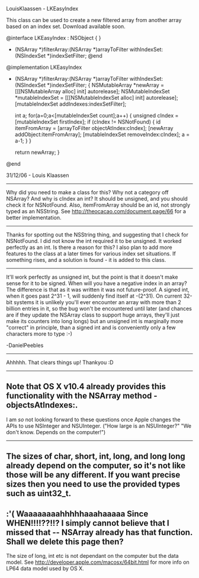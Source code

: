 LouisKlaassen - LKEasyIndex

This class can be used to create a new filtered array from another array based on an index set.
Download available soon.

    
@interface LKEasyIndex : NSObject {
}
+ (NSArray *)filterArray:(NSArray *)arrayToFilter withIndexSet:(NSIndexSet *)indexSetFilter;
@end


    
@implementation LKEasyIndex
+ (NSArray *)filterArray:(NSArray *)arrayToFilter withIndexSet:(NSIndexSet *)indexSetFilter;
{
  NSMutableArray *newArray = [[[NSMutableArray alloc] init] autorelease];
  NSMutableIndexSet *mutableIndexSet = [[[NSMutableIndexSet alloc] init] autorelease];
  [mutableIndexSet addIndexes:indexSetFilter];

  int a;
  for(a=0;a<[mutableIndexSet count];a++)
  {
    unsigned cIndex = [mutableIndexSet firstIndex];
    if (cIndex != NSNotFound)
    {
      id itemFromArray = [arrayToFilter objectAtIndex:cIndex];
      [newArray addObject:itemFromArray];
      [mutableIndexSet removeIndex:cIndex];
      a = a-1;
    }
  }

  return newArray;
}

@end


31/12/06 - Louis Klaassen

----

Why did you need to make a class for this? Why not a category off NSArray? And why is cIndex an int? It should be unsigned, and you should check it for NSNotFound. Also, itemFromArray should be an id, not strongly typed as an NSString. See http://theocacao.com/document.page/66 for a better implementation.

----

Thanks for spotting out the NSString thing, and suggesting that I check for NSNotFound. I did not know the int required it to be unsigned. It worked perfectly as an int. Is there a reason for this? I also plan to add more features to the class at a later times for various index set situations. If something rises, and a solution is found - it is added to this class. 

----

It'll work perfectly as unsigned int, but the point is that it doesn't make sense for it to be signed. When will you have a negative index in an array? The difference is that as it was written it was not future-proof. A signed int, when it goes past 2^31 - 1, will suddenly find itself at -(2^31). On current 32-bit systems it is unlikely you'll ever encounter an array with more than 2 billion entries in it, so the bug won't be encountered until later (and chances are if they update the NSArray class to support huge arrays, they'll just make its counters into long longs) but an unsigned int is marginally more "correct" in principle, than a signed int and is conveniently only a few characters more to type :-)

-DanielPeebles

----

Ahhhhh. That clears things up! Thankyou :D

----
Note that OS X v10.4 already provides this functionality with the NSArray method     -objectsAtIndexes:. 
----

I am *so* not looking forward to these questions once Apple changes the APIs to use NSInteger and NSUInteger. ("How large is an NSUInteger?" "We don't know. Depends on the computer!")

----
The sizes of char, short, int, long, and long long already depend on the computer, so it's not like those will be any different. If you want precise sizes then you need to use the provided types such as uint32_t.
----
:'( Waaaaaaaahhhhhaaahaaaaa Since WHEN!!!!??!!? I simply cannot believe that I missed that -- NSArray already has that function.
Shall we delete this page then?
----
The size of long, int etc is not dependant on the computer but the data model. See http://developer.apple.com/macosx/64bit.html for more info on LP64 data model used by OS X.
